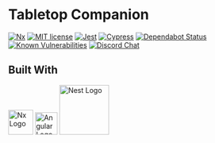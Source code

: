 # Tabletop Companion

[![Nx](https://img.shields.io/badge/Built%20With-Nx-blueviolet.svg?style=plastic)](https://nx.dev/getting-started/what-is-nx)
[![MIT license](https://img.shields.io/badge/License-MIT-brightgreen.svg?style=plastic)](http://opensource.org/licenses/MIT)
[![Jest](https://img.shields.io/badge/Tested%20With-Jest-maroon.svg?style=plastic)](https://jestjs.io)
[![Cypress](https://img.shields.io/badge/Tested%20With-Cypress-2e3138.svg?style=plastic)](https://www.cypress.io)
[![Dependabot Status](https://api.dependabot.com/badges/status?host=github&repo=jmcdo29/zeldaPlay)](https://dependabot.com)
[![Known Vulnerabilities](https://snyk.io/test/github/jmcdo29/zeldaPlay/badge.svg?targetFile=package.json)](https://snyk.io/test/github/jmcdo29/zeldaPlay?targetFile=package.json)
[![Discord Chat](https://img.shields.io/badge/chat%20on-Discord-blue.svg?style=plastic)](https://discord.gg/hGuDEgG 'Discord Chat')

## Built With

<a href="https://https://nx.dev/getting-started/what-is-nx" align="left"><img src="https://raw.githubusercontent.com/nrwl/nx/master/nx-logo.png" width="50" alt="Nx Logo"></a>
<a href="https://angular.io"><img src="https://angular.io/assets/imagxt.es/logos/angular/angular.svg" width=45 alt="Angular Logo"></a>
<a href="https://docs.nestjs.com"><img src="https://nestjs.com/img/logo_tesvg" width=100 alt="Nest Logo"></a>
